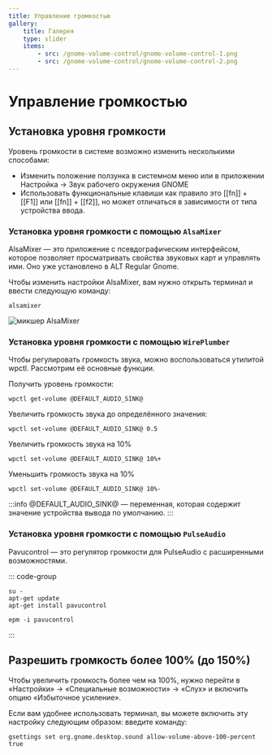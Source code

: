 ```yaml
---
title: Управление громкостью
gallery:
    title: Галерея
    type: slider
    items:
        - src: /gnome-volume-control/gnome-volume-control-1.png
        - src: /gnome-volume-control/gnome-volume-control-2.png
---
```


# Управление громкостью

## Установка уровня громкости

Уровень громкости в системе возможно изменить несколькими способами:

-   Изменить положение ползунка в системном меню или в приложении Настройка -> Звук рабочего окружения GNOME
-   Использовать функциональные клавиши как правило это [[fn]] + [[F1]] или [[fn]] + [[f2]], но может отличаться в зависимости от типа устройства ввода.

<AGWGallery />

### Установка уровня громкости с помощью `AlsaMixer`

AlsaMixer — это приложение с псевдографическим интерфейсом, которое позволяет просматривать свойства звуковых карт и управлять ими. Оно уже установлено в ALT Regular Gnome.

Чтобы изменить настройки AlsaMixer, вам нужно открыть терминал и ввести следующую команду:

```shell
alsamixer
```

![микшер AlsaMixer](/gnome-volume-control/gnome-volume-control-3.png)

### Установка уровня громкости с помощью `WirePlumber`

Чтобы регулировать громкость звука, можно воспользоваться утилитой wpctl. Рассмотрим её основные функции.

Получить уровень громкости:

```shell
wpctl get-volume @DEFAULT_AUDIO_SINK@
```

Увеличить громкость звука до определённого значения:

```shell
wpctl set-volume @DEFAULT_AUDIO_SINK@ 0.5
```

Увеличить громкость звука на 10%

```shell
wpctl set-volume @DEFAULT_AUDIO_SINK@ 10%+
```

Уменьшить громкость звука на 10%

```shell
wpctl set-volume @DEFAULT_AUDIO_SINK@ 10%-
```

:::info
@DEFAULT_AUDIO_SINK@ — переменная, которая содержит значение устройства вывода по умолчанию.
:::

### Установка уровня громкости с помощью `PulseAudio`

Pavucontrol — это регулятор громкости для PulseAudio с расширенными возможностями.

::: code-group

```shell[apt-get]
su -
apt-get update
apt-get install pavucontrol
```

```shell[epm]
epm -i pavucontrol
```

:::

## Разрешить громкость более 100% (до 150%)

Чтобы увеличить громкость более чем на 100%, нужно перейти в «Настройки» -> «Специальные возможности» -> «Слух» и включить опцию «Избыточное усиление».

Если вам удобнее использовать терминал, вы можете включить эту настройку следующим образом: введите команду:

```shell
gsettings set org.gnome.desktop.sound allow-volume-above-100-percent true
```
